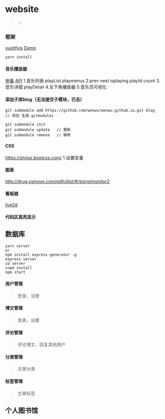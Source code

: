 # website
> ☞

### 框架
[vuetifyjs][0]
[Demo][1]

```javascript;
yarn install
```

#### 音乐播放器
[参看][5]
[API][6]
1.音乐列表 playList playmenus
2.prev next isplaying playId count
3.音乐详细 playDetail
4.左下角播放器
5.音乐页可视化


#### 添加子库blog（无法提交子模块，已去）
```javascript;
git submodule add https://github.com/weswu/weswu.github.io.git blog  // 添加 生成.gitmodules

git submodule init
git submodule update   // 更新
git submodule remove   // 移除
```

#### CSS
https://stylus.bootcss.com/
1.设置变量

#### 图表
http://drug.ysmove.com/qdh/dist/#/store/monitor2

#### 看板娘
[live2d][2]


#### 代码区高亮显示


## 数据库
```
yarn server
or
npm install express-generator -g
express server
cd server
cnpm install
npm start
```

#### 用户管理
>登录、注册

#### 博文管理
>发表、设置

#### 评论管理
>评论博文、回复其他用户

#### 分类管理
>文章分类

#### 标签管理
>文章标签


## 个人图书馆



[0]: https://vuetifyjs.com/zh-Hans/components/api-explorer/
[1]: http://www.weizai.party
[2]: https://github.com/galnetwen/Live2D

[5]: https://github.com/kzj0916/KzjMusicxindong
[6]: https://binaryify.github.io/NeteaseCloudMusicApi/#/?id=neteasecloudmusicapi

